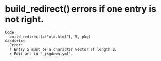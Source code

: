 # build_redirect() errors if one entry is not right.

    Code
      build_redirect(c("old.html"), 5, pkg)
    Condition
      Error:
      ! Entry 5 must be a character vector of length 2.
      x Edit url in '_pkgdown.yml'.

